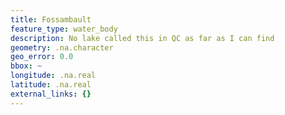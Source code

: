 ```yaml
---
title: Fossambault
feature_type: water_body
description: No lake called this in QC as far as I can find
geometry: .na.character
geo_error: 0.0
bbox: ~
longitude: .na.real
latitude: .na.real
external_links: {}
---
```


